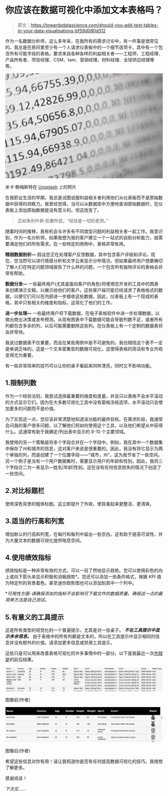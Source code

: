 # 你应该在数据可视化中添加文本表格吗？

> 原文：<https://towardsdatascience.com/should-you-add-text-tables-in-your-data-visualisations-bf59d080d312>

作为一名数据分析师，这么多年来，在我所有的需求讨论中，有一件事是很常见的。我总是在房间里至少有一个人请求仪表板中的一个细节选项卡，其中有一个包含所有可能字段的表格。要求来自各种各样的利益相关者——工程师、工程经理、产品所有者、项目经理、CSM、tam、营销经理、材料经理、全球供应经理等等。

![](img/e86d5a13ceb57da1ba8fd3b9d0236834.png)

米卡·鲍梅斯特在 [Unsplash](https://unsplash.com?utm_source=medium&utm_medium=referral) 上的照片

在我职业生涯的早期，我总是试图说服利益相关者利用他们从仪表板而不是原始数据中获得的洞察力。我曾经觉得，当可以从数据库中方便地查询原始数据时，在仪表板上添加原始数据是没有意义的。但这改变了。

> 正如朱利叶斯·凯撒所说，“经验是一切的老师。”

随着时间的推移，我有机会与许多有不同类型问题的利益相关者一起工作。我意识到，作为一名分析师，如果我想为我的客户建立一个一站式的自助分析能力，就需要满足他们的所有需求。在一些特定的用例中，表格非常有用。

**精细数据剖析—** 假设您正在处理客户反馈数据，其中包含客户评级和评论。现在，您当然可以进行情感分析和文字云来显示分布情况，但如果最终用户想要确切了解人们在特定问题领域报告了什么样的问题，一个包含所有独特评论的表格会非常有帮助。

**数据分发—** 一些最终用户(尤其是面向客户的角色)将使用您开发的工具中的图表来创建演示文稿，以展示给他们的客户。这些客户端可能已经请求了表格格式的数据，以便它们可以在内部进一步接收这些数据。因此，仪表板上有一个现成的表格，其中只有相关的维度和指标，这简化了他们的工作。

**进一步处理—** 一些最终用户将下载数据，在电子表格软件中进一步处理数据，以做出商业决策或发布预测。从现有图表中下载数据可能会导致列数不足，或者所有列都包含多余的列，以后可能需要删除这些列。在仪表板上有一个定制的数据表将会非常快。

我说过数据表不仅重要，而且在某些用例中是不可避免的，我也相信这个表不一定是单调乏味的。这是一个文本密集型的数据可视化，这使得表格的简洁和专业外观变得尤为重要。

有一些非常简单的技巧可以让你的桌子看起来同样漂亮，同时又不影响功能。

## 1.限制列数

作为一个经验法则，我尝试选择最重要的维度和度量，并且只以表格不会水平滚动的方式显示它们。因为在大多数可视化工具中没有窗格冻结选项，水平滚动只会增加更多的问题而不是价值。

为了实现这一点，您应该非常清楚地知道该功能的最终目标。在需求阶段，我通常会问我的客户很多问题，以了解他们将如何使用这个工具，以及他们希望从中获得什么。这通常有助于我确定/列出表中显示的 8-10 个主要领域。

我使用的另一个策略是将多个字段合并在一个字段中。例如，我在其中一个数据集中保存了州和城市的信息，这对客户来说是很重要的。因此，我没有将它显示为两个单独的列，而是创建了一个位置字段——“城市，州”。这为我节省了一些空间。另一个例子是当有一个用户数据集时，需要显示用户的年龄和性别。因此，我将三个字段合二为一来显示—姓名|年龄|性别。这在没有任何信息损失的情况下创造了一些空间。

## 2.对比标题栏

使用深色背景的粗体标题。这立即提升了外观，使其看起来更整洁、更清爽。

## 3.适当的行高和列宽

增加默认的行高和列宽，在每行和每列中留出一些空白。这有助于提高可读性，并为大量文本的数据可视化提供喘息空间。

## 4.使用绩效指标

绩效指标是一种非常有效的方式，可以一目了然地显示趋势。您可以使用彩色的向上或向下箭头来显示积极和消极趋势*。您还可以添加一些条件格式，根据 KPI 值为特定列的背景着色。甚至迷你趋势图也可以添加到其中一个列中。

**可用性方面-请确保添加的指标不会影响可下载文件的数据质量。确保这一点的最简单方法是自己测试。*

## 5.有意义的工具提示

这是所有类型的视觉化的一个普遍提示，尤其是对一张桌子。 ***不在工具提示中显示多余信息。*** 由于表格中的所有列都是文本的，所以在工具提示中显示相同的信息并没有额外的价值。请添加更多信息或禁用工具提示。

这些只是可以用来改善表格可视化的许多事情中的一部分。以下是我最近一次[也就是](https://public.tableau.com/views/120YearsofOlympicHistory_16492491248400/B2VBWeek3?:language=en-GB&:display_count=n&:origin=viz_share_link)的前后结果。

![](img/6168e9d60e7817bff61b0cdb5f9c4d46.png)

图像前(作者)

![](img/4fb07a62988ee6c2dea8f49cc014a0bb.png)

图像后(作者)

希望这些信息对你有用！请让我知道你是否有任何提高数据可视化的技巧。我很想了解更多。

感谢阅读！

*下次见……*